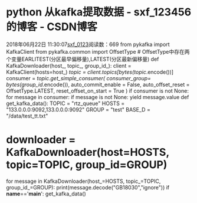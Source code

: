 # python 从kafka提取数据 - sxf_123456的博客 - CSDN博客
2018年06月22日 11:30:07[sxf_0123](https://me.csdn.net/sxf_123456)阅读数：669
from pykafka import KafkaClient
from pykafka.common import OffsetType  # OffsetType中存在两个变量EARLITEST(分区最早偏移量),LATEST(分区最新偏移量)
def KafkaDownloader(host_, topic_, group_id_):
    client = KafkaClient(hosts=host_)
    _topic = client.topics[bytes(topic_.encode())]
    consumer = _topic.get_simple_consumer(
        consumer_group= bytes(group_id_.encode()),
auto_commit_enable = False,
auto_offset_reset = OffsetType.LATEST,
reset_offset_on_start = True
)
    if consumer is not None:
        for message in consumer:
            if message is not None:
                yield  message.value
def get_kafka_data():
    TOPIC = "rtz_queue"
HOSTS = "133.0.0.0:9092,133.0.0.0:9092"
GROUP = "test"
BASE_D = "/data/test_tt.txt"
# downloader = KafkaDownloader(host=HOSTS, topic=TOPIC, group_id=GROUP)
for message in KafkaDownloader(host_=HOSTS, topic_=TOPIC, group_id_=GROUP):
        print(message.decode("GB18030","ignore"))
if __name__=='__main__':
    get_kafka_data()
